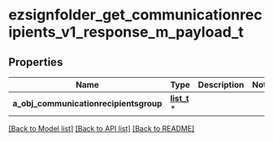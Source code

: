 # ezsignfolder_get_communicationrecipients_v1_response_m_payload_t

## Properties
Name | Type | Description | Notes
------------ | ------------- | ------------- | -------------
**a_obj_communicationrecipientsgroup** | [**list_t**](custom_communicationrecipientsgroup_response.md) \* |  | 

[[Back to Model list]](../README.md#documentation-for-models) [[Back to API list]](../README.md#documentation-for-api-endpoints) [[Back to README]](../README.md)


